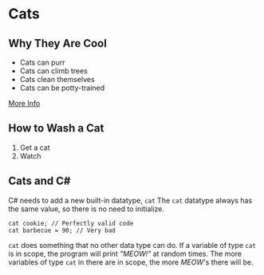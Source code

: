 # Cats

## Why They Are Cool
* Cats can purr
* Cats can climb trees
* Cats clean themselves
* Cats can be potty-trained

[More Info](https://en.wikipedia.org/wiki/Cat)

## How to Wash a Cat
1. Get a cat
1. Watch

## Cats and C#
C# needs to add a new built-in datatype, `cat`
The `cat` datatype always has the same value, so there is no need to initialize.

```
cat cookie; // Perfectly valid code
cat barbecue = 90; // Very bad
```

`cat` does something that no other data type can do.
If a variable of type `cat` is in scope, the program will print _"MEOW!"_ at random times.
The more variables of type `cat` in there are in scope, the more _MEOW_'s there will be.
